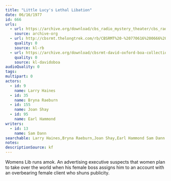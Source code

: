 ```yaml
---
title: "Little Lucy's Lethal Libation"
date: 06/16/1977
id: 666
urls: 
  - url: https://archive.org/download/cbs_radio_mystery_theater/cbs_radio_mystery_theater-0651-0700.zip/cbs_radio_mystery_theater-0651-0700%2Fcbsrmt_0666_lucys_lethal_libation.mp3
    source: archive-org
  - url: http://cbsrmt.thelongtrek.com/rb/CBSRMT%20-%20770616%200666%20Little%20Lucy%27s%20Lethal%20Libation_WLNH-FM_rb.mp3
    quality: 0
    source: kl-rb
  - url: https://archive.org/download/cbsrmt-david-oxford-boa-collection/CBSRMT-770616-0666-Little-Lucy's-Lethal-Libation-(128-48)_WBBM-JE-{BoA}.mp3
    quality: 0
    source: kl-davidoboa
audioQuality: 0
tags: 
multipart: 0
actors:  
  - id: 9
    name: Larry Haines  
  - id: 35
    name: Bryna Raeburn  
  - id: 155
    name: Joan Shay  
  - id: 95
    name: Earl Hammond
writers:  
  - id: 13
    name: Sam Dann
searchable: Larry Haines,Bryna Raeburn,Joan Shay,Earl Hammond Sam Dann
notes: 
descriptionSource: kf
---
```

Womens Lib runs amok. An advertising executive suspects that women plan to take over the world when his female boss assigns him to an account with an overbearing female client who shuns publicity.